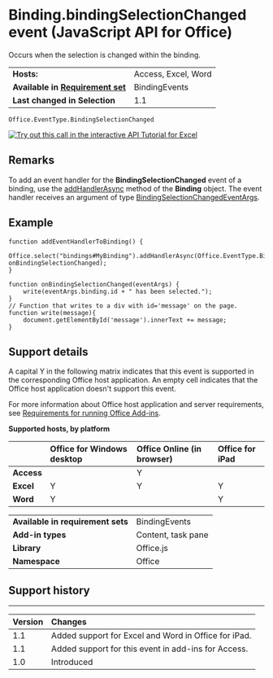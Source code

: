 
# Binding.bindingSelectionChanged event (JavaScript API for Office)
Occurs when the selection is changed within the binding.

|||
|:-----|:-----|
|**Hosts:**|Access, Excel, Word|
|**Available in [Requirement set](http://msdn.microsoft.com/library/6b6702f2-b0a5-46ab-a356-8dda897ca8ae%28Office.15%29.aspx)**|BindingEvents|
|**Last changed in Selection**|1.1|

```
Office.EventType.BindingSelectionChanged
```

[![Try out this call in the interactive API Tutorial for Excel](../../images/819b84bf-151c-4a12-80c3-d6f8d7c03251.png)](http://officeapitutorial.azurewebsites.net/Redirect.html?scenario=Get+Selected+Coordinates)

## Remarks

To add an event handler for the  **BindingSelectionChanged** event of a binding, use the [addHandlerAsync](../../reference/shared/binding.addhandlerasync.md) method of the **Binding** object. The event handler receives an argument of type [BindingSelectionChangedEventArgs](../../reference/shared/binding.bindingselectionchangedeventargs.md).


## Example




```
function addEventHandlerToBinding() {
 Office.select("bindings#MyBinding").addHandlerAsync(Office.EventType.BindingSelectionChanged, onBindingSelectionChanged);
}

function onBindingSelectionChanged(eventArgs) {
    write(eventArgs.binding.id + " has been selected.");
}
// Function that writes to a div with id='message' on the page.
function write(message){
    document.getElementById('message').innerText += message; 
}
```


## Support details


A capital Y in the following matrix indicates that this event is supported in the corresponding Office host application. An empty cell indicates that the Office host application doesn't support this event.

For more information about Office host application and server requirements, see [Requirements for running Office Add-ins](http://msdn.microsoft.com/library/67340567-bb9a-498c-96d3-3f52f28c16bc%28Office.15%29.aspx).


**Supported hosts, by platform**


||**Office for Windows desktop**|**Office Online (in browser)**|**Office for iPad**|
|:-----|:-----|:-----|:-----|
|**Access**||Y||
|**Excel**|Y|Y|Y|
|**Word**|Y||Y|

|||
|:-----|:-----|
|**Available in requirement sets**|BindingEvents|
|**Add-in types**|Content, task pane|
|**Library**|Office.js|
|**Namespace**|Office|

## Support history





****


|**Version**|**Changes**|
|:-----|:-----|
|1.1|Added support for Excel and Word in Office for iPad.|
|1.1|Added support for this event in add-ins for Access.|
|1.0|Introduced|
